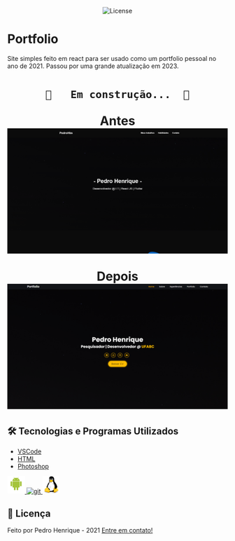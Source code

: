 <p align="center">
      
   <img alt="License" src="https://img.shields.io/badge/license-MIT-brightgreen">
    
</p>

# Portfolio

Site simples feito em react para ser usado como um portfolio pessoal no ano de 2021. Passou por uma grande atualização em 2023.

<h1 align="center"> 
	

    🚧   Em construção...  🚧
  
  Antes
![a](/midia/pictures/antes.png)

  Depois
![b](/midia/pictures/depois.png)

	
	
</h1>


## 🛠 Tecnologias e Programas Utilizados

- [VSCode](https://code.visualstudio.com/)
- [HTML](https://pt-br.reactjs.org)
- [Photoshop](https://www.photoshop.com/en)

<p align="left"> <a href="https://developer.android.com" target="_blank"> <img src="https://raw.githubusercontent.com/devicons/devicon/master/icons/android/android-original-wordmark.svg" alt="android" width="40" height="40"/> </a>  <a href="https://git-scm.com/" target="_blank"> <img src="https://www.vectorlogo.zone/logos/git-scm/git-scm-icon.svg" alt="git" width="40" height="40"/> </a> <a href="https://www.linux.org/" target="_blank"> <img src="https://raw.githubusercontent.com/devicons/devicon/master/icons/linux/linux-original.svg" alt="linux" width="40" height="40"/> </a> 

## 📝 Licença 

Feito por Pedro Henrique - 2021 [Entre em contato!](https://www.linkedin.com/in/pedro-henrique-88a810186/)
